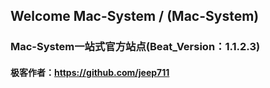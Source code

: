 ## Welcome Mac-System / (Mac-System)

### Mac-System一站式官方站点(Beat_Version：1.1.2.3) 
#### 极客作者：https://github.com/jeep711
